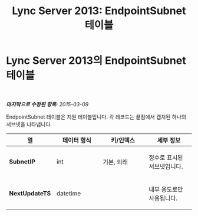 ﻿---
title: 'Lync Server 2013: EndpointSubnet 테이블'
TOCTitle: EndpointSubnet 테이블
ms:assetid: d62e51d6-2117-4c41-adce-08f8d9d75ce0
ms:mtpsurl: https://technet.microsoft.com/ko-kr/library/Gg398933(v=OCS.15)
ms:contentKeyID: 49305167
ms.date: 08/24/2015
mtps_version: v=OCS.15
ms.translationtype: HT
---

# Lync Server 2013의 EndpointSubnet 테이블

 

_**마지막으로 수정된 항목:** 2015-03-09_

EndpointSubnet 테이블은 지원 테이블입니다. 각 레코드는 끝점에서 캡처된 하나의 서브넷을 나타냅니다.


<table>
<colgroup>
<col style="width: 25%" />
<col style="width: 25%" />
<col style="width: 25%" />
<col style="width: 25%" />
</colgroup>
<thead>
<tr class="header">
<th><strong>열</strong></th>
<th><strong>데이터 형식</strong></th>
<th><strong>키/인덱스</strong></th>
<th><strong>세부 정보</strong></th>
</tr>
</thead>
<tbody>
<tr class="odd">
<td><p><strong>SubnetIP</strong></p></td>
<td><p>int</p></td>
<td><p>기본, 외래</p></td>
<td><p>정수로 표시된 서브넷입니다.</p></td>
</tr>
<tr class="even">
<td><p><strong>NextUpdateTS</strong></p></td>
<td><p>datetime</p></td>
<td><p></p></td>
<td><p>내부 용도로만 사용됩니다.</p></td>
</tr>
</tbody>
</table>

